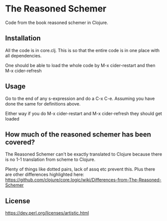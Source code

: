 # The Reasoned Schemer

Code from the book reasoned schemer in Clojure.

## Installation

All the code is in core.clj. This is so that the entire code is in one place with all dependencies.

One should be able to load the whole code by M-x cider-restart and then M-x cider-refresh

## Usage

Go to the end of any s-expression and do a C-x C-e. Assuming you have done the same for definitions above.

Either way if you do M-x cider-restart and M-x cider-refresh they should get loaded

## How much of the reasoned schemer has been covered?

The Reasoned Schemer can't be exactly translated to Clojure because there is no 1-1 translation from scheme to Clojure.

Plenty of things like dotted pairs, lack of assq etc prevent this. Plus there are other differences highlighted here: https://github.com/clojure/core.logic/wiki/Differences-from-The-Reasoned-Schemer

## License

https://dev.perl.org/licenses/artistic.html
